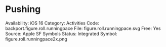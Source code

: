 # Pushing

Availability: iOS 16
Category: Activities
Code: backport.figure.roll.runningpace
File: figure.roll.runningpace.svg
Free: Yes
Source: Apple SF Symbols
Status: Integrated
Symbol: figure.roll.runningpace2x.png